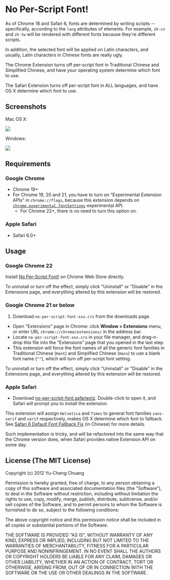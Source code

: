 # No Per-Script Font!

As of Chrome 18 and Safari 6, fonts are determined by writing scripts -- specifically, according to the `lang` attributes of elements. For example, `zh-cn` and `zh-tw` will be rendered with different fonts because they're different scripts.

In addition, the selected font will be applied on Latin characters, and usually, Latin characters in Chinese fonts are really ugly.

The Chrome Extension turns off per-script font in Traditional Chinese and Simplified Chinese, and have your operating system determine which font to use.

The Safari Extension turns off per-script font in ALL languages, and have OS X determine which font to use.

## Screenshots

Mac OS X:

[![](http://cl.ly/image/0w1S1i2x2W3x/no-per-script-font-osx-en.png)](http://cl.ly/image/0w1S1i2x2W3x)

Windows:

[![](http://cl.ly/image/0d0c1w3v342O/no-per-script-font-win-en.png)](http://cl.ly/image/0d0c1w3v342O)

## Requirements

### Google Chrome

* Chrome 19+
* For Chrome 19, 20 and 21, you have to turn on "Experimental Extension APIs" in `chrome://flags`, because this extension depends on [`chrome.experimental.fontSettings`](http://code.google.com/chrome/extensions/experimental.fontSettings.html) experimental API.
  * For Chrome 22+, there is no need to turn this option on.

### Apple Safari

* Safari 6.0+

## Usage

### Google Chrome 22

Install [No Per-Script Font!](https://chrome.google.com/webstore/detail/lndmkajeoopejggihiomoaepinlhblmm) on Chrome Web Store directly.

To uninstall or turn off the effect, simply click "Uninstall" or "Disable" in the Extensions page, and everything altered by this extension will be restored.

### Google Chrome 21 or below

1. Download `no-per-script-font-xxx.crx` from the downloads page.
- Open "Extensions" page in Chrome: click **Window > Extensions** menu, or enter URL `chrome://chrome/extensions/` in the address bar.
- Locate `no-per-script-font-xxx.crx` in your file manager, and drag-n-drop this file into the "Extensions" page that you opened in the last step.
- This extension will force the font names of all the generic font families in Traditional Chinese (`Hant`) and Simplified Chinese (`Hans`) to use a blank font name (`""`), which will turn off per-script font setting.

To uninstall or turn off the effect, simply click "Uninstall" or "Disable" in the Extensions page, and everything altered by this extension will be restored.

### Apple Safari


- Download [no-per-script-font.safariextz](https://github.com/chitsaou/no-per-script-font/releases/tag/safari-1.1). Double-click to open it, and Safari will prompt you to install the extension.

This extension will assign `Helvetica` and `Times` to general font families `sans-serif` and `serif` respectively, makes OS X determine which font to fallback. See [Safari 6 Default Font Fallback Fix](https://gist.github.com/2925009) (in Chinese) for more details.

Such implementation is tricky, and will be refactored into the same way that the Chrome version does, when Safari provides native Extension API on some day.

## License (The MIT License)

Copyright (c) 2012 Yu-Cheng Chuang

Permission is hereby granted, free of charge, to any person obtaining a copy of this software and associated documentation files (the "Software"), to deal in the Software without restriction, including without limitation the rights to use, copy, modify, merge, publish, distribute, sublicense, and/or sell copies of the Software, and to permit persons to whom the Software is furnished to do so, subject to the following conditions:

The above copyright notice and this permission notice shall be included in all copies or substantial portions of the Software.

THE SOFTWARE IS PROVIDED "AS IS", WITHOUT WARRANTY OF ANY KIND, EXPRESS OR IMPLIED, INCLUDING BUT NOT LIMITED TO THE WARRANTIES OF MERCHANTABILITY, FITNESS FOR A PARTICULAR PURPOSE AND NONINFRINGEMENT. IN NO EVENT SHALL THE AUTHORS OR COPYRIGHT HOLDERS BE LIABLE FOR ANY CLAIM, DAMAGES OR OTHER LIABILITY, WHETHER IN AN ACTION OF CONTRACT, TORT OR OTHERWISE, ARISING FROM, OUT OF OR IN CONNECTION WITH THE SOFTWARE OR THE USE OR OTHER DEALINGS IN THE SOFTWARE.

